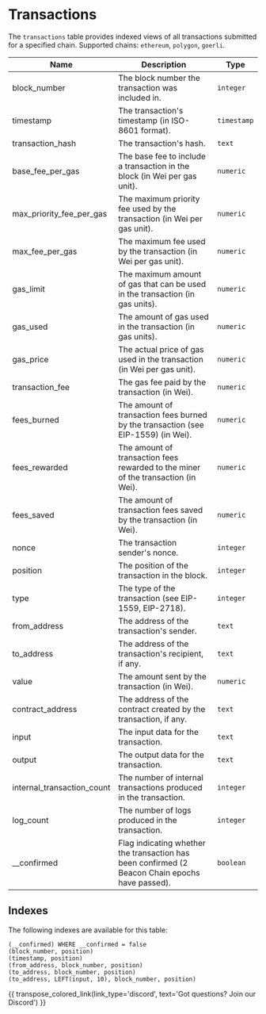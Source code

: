 # Transactions

The `transactions` table provides indexed views of all transactions submitted for a specified chain. Supported chains: `ethereum`, `polygon`, `goerli`.

| Name                | Description                                                                 | Type        |
| --------- | --------- | --------------------------------------------------------------------------- |
| block_number | The block number the transaction was included in. | `integer` |
| timestamp | The transaction's timestamp (in ISO-8601 format). | `timestamp` |
| transaction_hash | The transaction's hash. | `text` |
| base_fee_per_gas | The base fee to include a transaction in the block (in Wei per gas unit). | `numeric` |
| max_priority_fee_per_gas | The maximum priority fee used by the transaction (in Wei per gas unit). | `numeric` |
| max_fee_per_gas | The maximum fee used by the transaction (in Wei per gas unit). | `numeric` |
| gas_limit | The maximum amount of gas that can be used in the transaction (in gas units). | `numeric` |
| gas_used | The amount of gas used in the transaction (in gas units). | `numeric` |
| gas_price | The actual price of gas used in the transaction (in Wei per gas unit). | `numeric` |
| transaction_fee | The gas fee paid by the transaction (in Wei). | `numeric` |
| fees_burned | The amount of transaction fees burned by the transaction (see EIP-1559) (in Wei). | `numeric` |
| fees_rewarded | The amount of transaction fees rewarded to the miner of the transaction (in Wei). | `numeric` |
| fees_saved | The amount of transaction fees saved by the transaction (in Wei). | `numeric` |
| nonce | The transaction sender's nonce. | `integer` |
| position | The position of the transaction in the block. | `integer` |
| type | The type of the transaction (see EIP-1559, EIP-2718). | `integer` |
| from_address | The address of the transaction's sender. | `text` |
| to_address | The address of the transaction's recipient, if any. | `text` |
| value | The amount sent by the transaction (in Wei). | `numeric` |
| contract_address | The address of the contract created by the transaction, if any. | `text` |
| input | The input data for the transaction. | `text` |
| output | The output data for the transaction. | `text` |
| internal_transaction_count | The number of internal transactions produced in the transaction. | `integer` |
| log_count | The number of logs produced in the transaction. | `integer` |
| __confirmed | Flag indicating whether the transaction has been confirmed (2 Beacon Chain epochs have passed). | `boolean` |

## Indexes
The following indexes are available for this table:
```
(__confirmed) WHERE __confirmed = false
(block_number, position)
(timestamp, position)
(from_address, block_number, position)
(to_address, block_number, position)
(to_address, LEFT(input, 10), block_number, position)
```

{{ transpose_colored_link(link_type='discord', text='Got questions?  Join our Discord') }}
